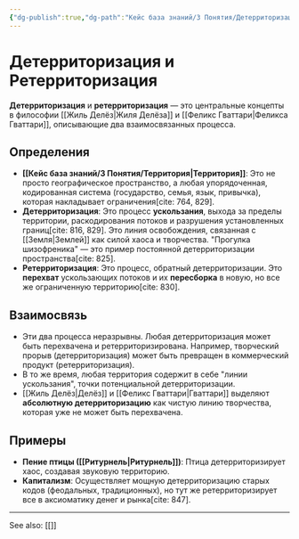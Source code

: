 ```yaml
---
{"dg-publish":true,"dg-path":"Кейс база знаний/3 Понятия/Детерриторизация и Ретерриторизация","permalink":"/kejs-baza-znanij/3-ponyatiya/deterritorizacziya-i-reterritorizacziya/"}
---
```



# Детерриторизация и Ретерриторизация

**Детерриторизация** и **ретерриторизация** — это центральные концепты в философии [[Жиль Делёз\|Жиля Делёза]] и [[Феликс Гваттари\|Феликса Гваттари]], описывающие два взаимосвязанных процесса.

## Определения
- **[[Кейс база знаний/3 Понятия/Территория\|Территория]]**: Это не просто географическое пространство, а любая упорядоченная, кодированная система (государство, семья, язык, привычка), которая накладывает ограничения[cite: 764, 829].
- **Детерриторизация**: Это процесс **ускользания**, выхода за пределы территории, раскодирования потоков и разрушения установленных границ[cite: 816, 829]. Это линия освобождения, связанная с [[Земля\|Землей]] как силой хаоса и творчества. "Прогулка шизофреника" — это пример постоянной детерриторизации пространства[cite: 825].
- **Ретерриторизация**: Это процесс, обратный детерриторизации. Это **перехват** ускользающих потоков и их **пересборка** в новую, но все же ограниченную территорию[cite: 830].

## Взаимосвязь
- Эти два процесса неразрывны. Любая детерриторизация может быть перехвачена и ретерриторизирована. Например, творческий прорыв (детерриторизация) может быть превращен в коммерческий продукт (ретерриторизация).
- В то же время, любая территория содержит в себе "линии ускользания", точки потенциальной детерриторизации.
- [[Жиль Делёз\|Делёз]] и [[Феликс Гваттари\|Гваттари]] выделяют **абсолютную детерриторизацию** как чистую линию творчества, которая уже не может быть перехвачена.

## Примеры
- **Пение птицы ([[Ритурнель\|Ритурнель]])**: Птица детерриторизирует хаос, создавая звуковую территорию.
- **Капитализм**: Осуществляет мощную детерриторизацию старых кодов (феодальных, традиционных), но тут же ретерриторизирует все в аксиоматику денег и рынка[cite: 847].





---
See also:
[[]]
